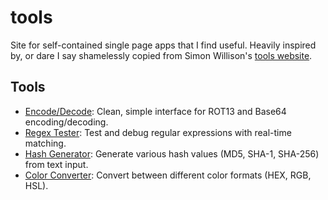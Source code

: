 # tools
Site for self-contained single page apps that I find useful. Heavily inspired by, or dare I say shamelessly copied from Simon Willison's [tools website](https://tools.simonwillison.net).

## Tools

- [Encode/Decode](encodedecode.html): Clean, simple interface for ROT13 and Base64 encoding/decoding.
- [Regex Tester](regextester.html): Test and debug regular expressions with real-time matching.
- [Hash Generator](hashgenerator.html): Generate various hash values (MD5, SHA-1, SHA-256) from text input.
- [Color Converter](colorconverter.html): Convert between different color formats (HEX, RGB, HSL).
